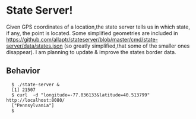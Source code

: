 # State Server!

Given GPS coordinates of a location,the state server tells us in which state, if any, the point is located. 
Some simplified geometries are included in https://github.com/allaptr/stateserver/blob/master/cmd/state-server/data/states.json (so greatly simplified,that some of the smaller ones disappear). I am planning to update & improve the states border data.
## Behavior
```
  $ ./state-server &
  [1] 21507
  $ curl  -d "longitude=-77.036133&latitude=40.513799" http://localhost:8080/
  ["Pennsylvania"]
  $
  ```


